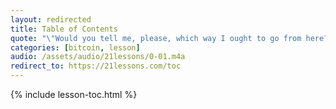 ```yaml
---
layout: redirected
title: Table of Contents
quote: "\"Would you tell me, please, which way I ought to go from here?\"<br/> \"That depends a good deal on where you want to get to.\"<br/> \"I don't much care where –\"<br/> \"Then it doesn't matter which way you go.\""
categories: [bitcoin, lesson]
audio: /assets/audio/21lessons/0-01.m4a
redirect_to: https://21lessons.com/toc
---
```


{% include lesson-toc.html %}

<!-- Wikipedia -->
[alice]: https://en.wikipedia.org/wiki/Alice%27s_Adventures_in_Wonderland
[carroll]: https://en.wikipedia.org/wiki/Lewis_Carroll
